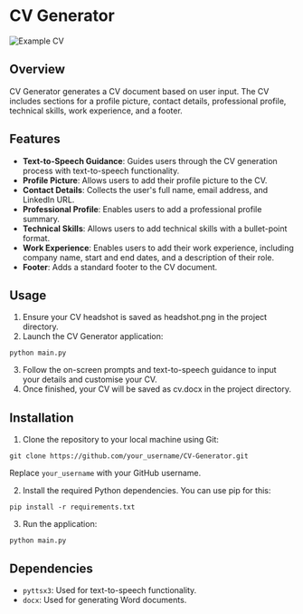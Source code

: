 # CV Generator
![Example CV](https://github.com/chevonnefernandes/CV-Generator/assets/161243278/af2b5855-f890-45bf-9535-d53539c88487)

## Overview
CV Generator generates a CV document based on user input. The CV includes sections for a profile picture, contact details, professional profile, technical skills, work experience, and a footer.

## Features
- **Text-to-Speech Guidance**: Guides users through the CV generation process with text-to-speech functionality.
- **Profile Picture**: Allows users to add their profile picture to the CV.
- **Contact Details**: Collects the user's full name, email address, and LinkedIn URL.
- **Professional Profile**: Enables users to add a professional profile summary.
- **Technical Skills**: Allows users to add technical skills with a bullet-point format.
- **Work Experience**: Enables users to add their work experience, including company name, start and end dates, and a description of their role.
- **Footer**: Adds a standard footer to the CV document.

## Usage
1. Ensure your CV headshot is saved as headshot.png in the project directory.
2. Launch the CV Generator application:
```
python main.py
```
3. Follow the on-screen prompts and text-to-speech guidance to input your details and customise your CV.
4. Once finished, your CV will be saved as cv.docx in the project directory.

## Installation
1. Clone the repository to your local machine using Git:
```
git clone https://github.com/your_username/CV-Generator.git
```
Replace `your_username` with your GitHub username.

2. Install the required Python dependencies. You can use pip for this:
```
pip install -r requirements.txt
```
3. Run the application:
```
python main.py
```

## Dependencies
- `pyttsx3`: Used for text-to-speech functionality.
- `docx`: Used for generating Word documents.
